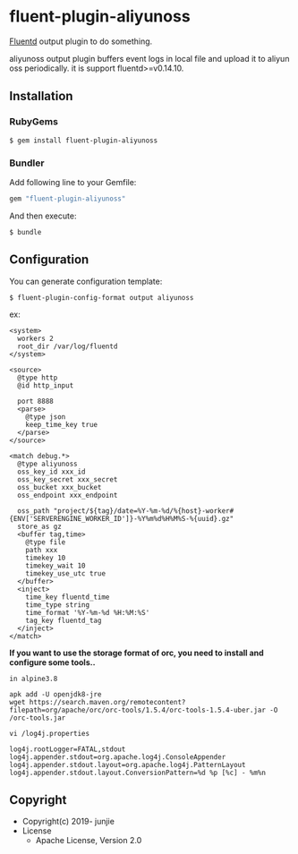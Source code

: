 # fluent-plugin-aliyunoss

[Fluentd](https://fluentd.org/) output plugin to do something.

aliyunoss output plugin buffers event logs in local file and upload it to aliyun oss periodically.
it is support fluentd>=v0.14.10.

## Installation

### RubyGems

```
$ gem install fluent-plugin-aliyunoss
```

### Bundler

Add following line to your Gemfile:

```ruby
gem "fluent-plugin-aliyunoss"
```

And then execute:

```
$ bundle
```

## Configuration

You can generate configuration template:

```
$ fluent-plugin-config-format output aliyunoss
```

ex:

```
<system>
  workers 2
  root_dir /var/log/fluentd
</system>

<source>
  @type http
  @id http_input

  port 8888
  <parse>
    @type json
    keep_time_key true
  </parse>
</source>

<match debug.*>
  @type aliyunoss
  oss_key_id xxx_id
  oss_key_secret xxx_secret
  oss_bucket xxx_bucket
  oss_endpoint xxx_endpoint

  oss_path "project/${tag}/date=%Y-%m-%d/%{host}-worker#{ENV['SERVERENGINE_WORKER_ID']}-%Y%m%d%H%M%S-%{uuid}.gz"
  store_as gz
  <buffer tag,time>
    @type file
    path xxx
    timekey 10
    timekey_wait 10
    timekey_use_utc true
  </buffer>
  <inject>
    time_key fluentd_time
    time_type string
    time_format '%Y-%m-%d %H:%M:%S'
    tag_key fluentd_tag
  </inject>
</match>
```

**If you want to use the storage format of orc, you need to install and configure some tools..**

``` 
in alpine3.8

apk add -U openjdk8-jre
wget https://search.maven.org/remotecontent?filepath=org/apache/orc/orc-tools/1.5.4/orc-tools-1.5.4-uber.jar -O /orc-tools.jar
```

```  
vi /log4j.properties

log4j.rootLogger=FATAL,stdout
log4j.appender.stdout=org.apache.log4j.ConsoleAppender
log4j.appender.stdout.layout=org.apache.log4j.PatternLayout
log4j.appender.stdout.layout.ConversionPattern=%d %p [%c] - %m%n
```

## Copyright

* Copyright(c) 2019- junjie
* License
  * Apache License, Version 2.0
